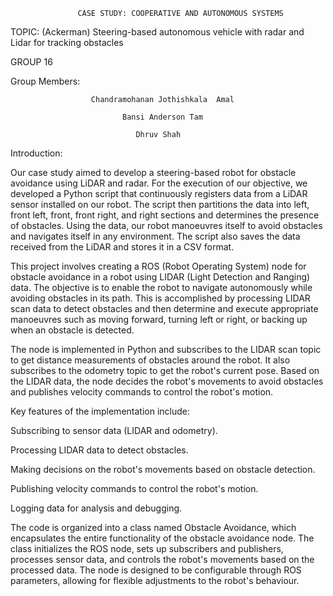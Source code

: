                    CASE STUDY: COOPERATIVE AND AUTONOMOUS SYSTEMS

TOPIC: (Ackerman) Steering-based autonomous vehicle with radar and Lidar for tracking obstacles 

GROUP 16

Group Members: 

                      Chandramohanan Jothishkala  Amal            

                             Bansi Anderson Tam 				         

                                Dhruv Shah                       





Introduction: 

Our case study aimed to develop a steering-based robot for obstacle avoidance using LiDAR and radar. For the execution of our objective, 
we developed a Python script that continuously registers data from a LiDAR sensor installed on our robot. The script then partitions the data into left, 
front left, front, front right, and right sections and determines the presence of obstacles. Using the data, our robot manoeuvres itself to avoid obstacles
and navigates itself in any environment. The script also saves the data received from the LiDAR and stores it in a CSV format. 

 

This project involves creating a ROS (Robot Operating System) node for obstacle avoidance in a robot using LIDAR (Light Detection and Ranging) data.
The objective is to enable the robot to navigate autonomously while avoiding obstacles in its path. This is accomplished by processing LIDAR scan data
to detect obstacles and then determine and execute appropriate manoeuvres such as moving forward, turning left or right, or backing up when an obstacle is detected. 

The node is implemented in Python and subscribes to the LIDAR scan topic to get distance measurements of obstacles around the robot.
It also subscribes to the odometry topic to get the robot's current pose. Based on the LIDAR data, the node decides the robot's movements to avoid obstacles and publishes velocity commands to control the robot's motion. 

Key features of the implementation include: 

Subscribing to sensor data (LIDAR and odometry). 

Processing LIDAR data to detect obstacles. 

Making decisions on the robot's movements based on obstacle detection. 

Publishing velocity commands to control the robot's motion. 

Logging data for analysis and debugging. 

The code is organized into a class named Obstacle Avoidance, which encapsulates the entire functionality of the obstacle avoidance node. The class initializes the ROS node, sets up subscribers and publishers, processes sensor data, and controls the robot's movements based on the processed data. The node is designed to be configurable through ROS parameters, allowing for flexible adjustments to the robot's behaviour. 
